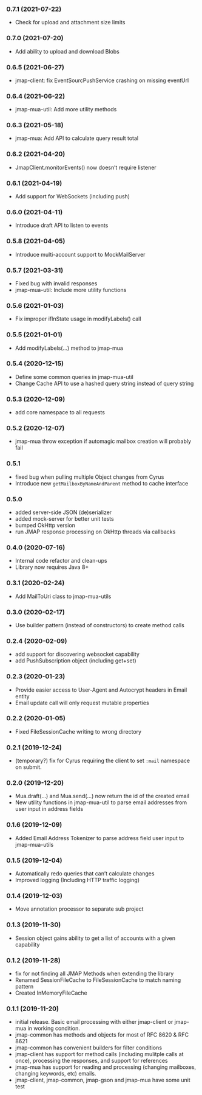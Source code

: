 ### 0.7.1 (2021-07-22)

* Check for upload and attachment size limits

### 0.7.0 (2021-07-20)

* Add ability to upload and download Blobs

### 0.6.5 (2021-06-27)

* jmap-client: fix EventSourcPushService crashing on missing eventUrl 

### 0.6.4 (2021-06-22)

* jmap-mua-util: Add more utility methods

### 0.6.3 (2021-05-18)

* jmap-mua: Add API to calculate query result total

### 0.6.2 (2021-04-20)

* JmapClient.monitorEvents() now doesn’t require listener

### 0.6.1 (2021-04-19)

* Add support for WebSockets (including push)

### 0.6.0 (2021-04-11)

* Introduce draft API to listen to events


### 0.5.8 (2021-04-05)

* Introduce multi-account support to MockMailServer


### 0.5.7 (2021-03-31)

* Fixed bug with invalid responses
* jmap-mua-util: Include more utility functions

### 0.5.6 (2021-01-03)

* Fix improper ifInState usage in modifyLabels() call

### 0.5.5 (2021-01-01)

* Add modifyLabels(…) method to jmap-mua

### 0.5.4 (2020-12-15)

* Define some common queries in jmap-mua-util
* Change Cache API to use a hashed query string instead of query string

### 0.5.3 (2020-12-09)

* add core namespace to all requests

### 0.5.2 (2020-12-07)

* jmap-mua throw exception if automagic mailbox creation will probably fail

### 0.5.1

* fixed bug when pulling multiple Object changes from Cyrus
* Introduce new `getMailboxByNameAndParent` method to cache interface

### 0.5.0

* added server-side JSON (de)serializer
* added mock-server for better unit tests
* bumped OkHttp version
* run JMAP response processing on OkHttp threads via callbacks 

### 0.4.0 (2020-07-16)

* Internal code refactor and clean-ups
* Library now requires Java 8+

### 0.3.1 (2020-02-24)

* Add MailToUri class to jmap-mua-utils

### 0.3.0 (2020-02-17)

* Use builder pattern (instead of constructors) to create method calls

### 0.2.4 (2020-02-09)

* add support for discovering websocket capability
* add PushSubscription object (including get+set)

### 0.2.3 (2020-01-23)

* Provide easier access to User-Agent and Autocrypt headers in Email entity
* Email update call will only request mutable properties

### 0.2.2 (2020-01-05)

* Fixed FileSessionCache writing to wrong directory  

### 0.2.1 (2019-12-24)

* (temporary?) fix for Cyrus requiring the client to set `:mail` namespace on submit.

### 0.2.0 (2019-12-20)

* Mua.draft(…) and Mua.send(…) now return the id of the created email
* New utility functions in jmap-mua-util to parse email addresses from user input in address fields

### 0.1.6 (2019-12-09)

* Added Email Address Tokenizer to parse address field user input to jmap-mua-utils

### 0.1.5 (2019-12-04)

* Automatically redo queries that can’t calculate changes
* Improved logging (Including HTTP traffic logging)

### 0.1.4 (2019-12-03)

* Move annotation processor to separate sub project

### 0.1.3 (2019-11-30)

* Session object gains ability to get a list of accounts with a given capability

### 0.1.2 (2019-11-28)

* fix for not finding all JMAP Methods when extending the library
* Renamed SessionFileCache to FileSessionCache to match naming pattern
* Created InMemoryFileCache

### 0.1.1 (2019-11-20)

* initial release. Basic email processing with either jmap-client or jmap-mua
  in working condition.
* jmap-common has methods and objects for most of RFC 8620 & RFC 8621
* jmap-common has convenient builders for filter conditions
* jmap-client has support for method calls (including mulitple calls at once),
  processing the responses, and support for references
* jmap-mua has support for reading and processing (changing mailboxes, changing
  keywords, etc) emails.
* jmap-client, jmap-common, jmap-gson and jmap-mua have some unit test
